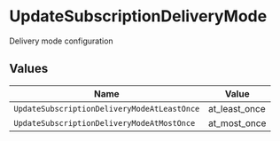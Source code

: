 # UpdateSubscriptionDeliveryMode

Delivery mode configuration


## Values

| Name                                        | Value                                       |
| ------------------------------------------- | ------------------------------------------- |
| `UpdateSubscriptionDeliveryModeAtLeastOnce` | at_least_once                               |
| `UpdateSubscriptionDeliveryModeAtMostOnce`  | at_most_once                                |